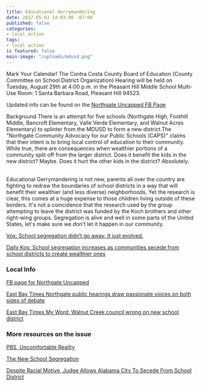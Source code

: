 ```yaml
---
title: Educational Gerrymandering
date: 2017-05-03 14:03:00 -07:00
published: false
categories:
- local action
tags:
- local action
is featured: false
main-image: "/uploads/mdusd.png"
---
```


Mark Your Calendar! The Contra Costa County Board of Education (County Committee on School District Organization) Hearing will be held on Tuesday, August 29th at 4:00 p.m. in the Pleasant Hill Middle School Multi-Use Room: 1 Santa Barbara Road, Pleasant Hill 94523.

Updated info can be found on the [Northgate Uncapped FB Page](https://www.facebook.com/northgateuncapped/)

Background
There is an attempt for five schools (Northgate High, Foothill Middle, Bancroft Elementary,
Valle Verde Elementary, and Walnut Acres Elementary) to splinter from the MDUSD to form a
new district.The "Northgate Community Advocacy for our Public Schools (CAPS)" claims that
their intent is to bring local control of education to their community. While true, there are
consequences when wealthier portions of a community split off from the larger district. Does it
benefit the kids in the new district? Maybe. Does it hurt the other kids in the district? Absolutely.

<br>
Educational Gerrymandering is not new, parents all over the country are fighting to redraw the
boundaries of school districts in a way that will benefit their wealthier (and less diverse)
neighborhoods. Yet the research is clear, this comes at a huge expense to those children living
outside of these borders. It's not a coincidence that the research used by the group attempting to leave the district was funded by the Koch brothers and other right-wing groups. Segregation is alive and well in some parts of the United States, let's make sure we don't let it happen in our community.
<br>

[Vox: School segregation didn’t go away. It just evolved.](https://www.vox.com/policy-and-politics/2017/7/27/16004084/school-segregation-evolution)

[Daily Kos: School segregation increases as communities secede from school districts to create wealthier ones](https://www.dailykos.com/stories/2017/7/27/1684656/-School-segregation-increases-as-communities-secede-from-school-districts-to-create-wealthier-ones)


### Local Info

[FB page for Northgate Uncapped](https://www.facebook.com/northgateuncapped/)

[East Bay Times Northgate public hearings draw passionate voices on both sides of debate](http://www.eastbaytimes.com/2017/05/04/northgate-public-hearings-draw-passionate-voices-on-both-sides-of-debate/#comments)

[East Bay Times My Word: Walnut Creek council wrong on new school district](http://www.eastbaytimes.com/2017/05/01/my-word-walnut-creek-council-wrong-on-new-school-district/)

### More resources on the issue

[PBS, Uncomfortable Reality](http://www.pbs.org/wgbh/frontline/article/the-uncomfortable-reality-of-community-schools/)

[The New School Segregation](http://cornelllawreview.org/files/2016/11/Wilsonfinal.pdf)

[Despite Racial Motive, Judge Allows Alabama City To Secede From School District](http://www.npr.org/2017/04/28/526085092/despite-racial-motive-judge-allows-alabama-city-to-secede-from-school-district)